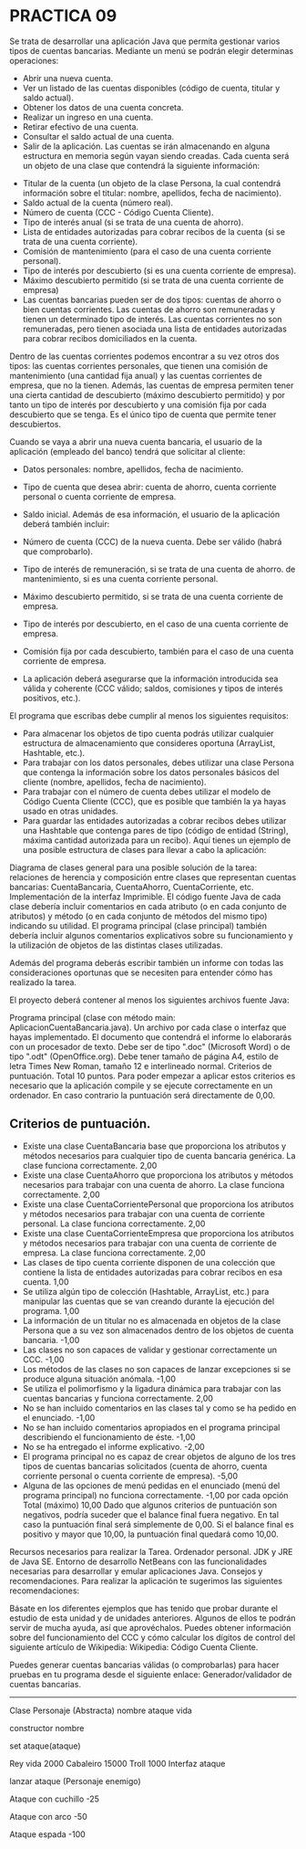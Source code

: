 # PRACTICA 09


Se trata de desarrollar una aplicación Java que permita gestionar varios tipos de cuentas bancarias. Mediante un menú se podrán elegir determinas operaciones:

* Abrir una nueva cuenta.
* Ver un listado de las cuentas disponibles (código de cuenta, titular y saldo actual).
* Obtener los datos de una cuenta concreta.
* Realizar un ingreso en una cuenta.
* Retirar efectivo de una cuenta.
* Consultar el saldo actual de una cuenta.
* Salir de la aplicación.
Las cuentas se irán almacenando en alguna estructura en memoria según vayan siendo creadas. Cada cuenta será un objeto de una clase que contendrá la siguiente información:

- Titular de la cuenta (un objeto de la clase Persona, la cual contendrá información sobre el titular: nombre, apellidos, fecha de nacimiento).
- Saldo actual de la cuenta (número real).
- Número de cuenta (CCC - Código Cuenta Cliente).
- Tipo de interés anual (si se trata de una cuenta de ahorro).
- Lista de entidades autorizadas para cobrar recibos de la cuenta (si se trata de una cuenta corriente).
- Comisión de mantenimiento (para el caso de una cuenta corriente personal).
- Tipo de interés por descubierto (si es una cuenta corriente de empresa).
- Máximo descubierto permitido (si se trata de una cuenta corriente de empresa)
- Las cuentas bancarias pueden ser de dos tipos: cuentas de ahorro o bien cuentas corrientes. Las cuentas de ahorro son remuneradas y tienen un determinado tipo de interés. Las cuentas corrientes no son remuneradas, pero tienen asociada una lista de entidades autorizadas para cobrar recibos domiciliados en la cuenta.

Dentro de las cuentas corrientes podemos encontrar a su vez otros dos tipos: las cuentas corrientes personales, que tienen una comisión de mantenimiento (una cantidad fija anual) y las cuentas corrientes de empresa, que no la tienen. Además, las cuentas de empresa permiten tener una cierta cantidad de descubierto (máximo descubierto permitido) y por tanto un tipo de interés por descubierto y una comisión fija por cada descubierto que se tenga. Es el único tipo de cuenta que permite tener descubiertos.

Cuando se vaya a abrir una nueva cuenta bancaria, el usuario de la aplicación (empleado del banco) tendrá que solicitar al cliente:

- Datos personales: nombre, apellidos, fecha de nacimiento.
- Tipo de cuenta que desea abrir: cuenta de ahorro, cuenta corriente personal o cuenta corriente de empresa.
- Saldo inicial.
Además de esa información, el usuario de la aplicación deberá también incluir:

- Número de cuenta (CCC) de la nueva cuenta. Debe ser válido (habrá que comprobarlo).
- Tipo de interés de remuneración, si se trata de una cuenta de ahorro.
de mantenimiento, si es una cuenta corriente personal.
- Máximo descubierto permitido, si se trata de una cuenta corriente de empresa.
- Tipo de interés por descubierto, en el caso de una cuenta corriente de empresa.
- Comisión fija por cada descubierto, también para el caso de una cuenta corriente de empresa.
- La aplicación deberá asegurarse que la información introducida sea válida y coherente (CCC válido; saldos, comisiones y tipos de interés positivos, etc.).

El programa que escribas debe cumplir al menos los siguientes requisitos:

- Para almacenar los objetos de tipo cuenta podrás utilizar cualquier estructura de almacenamiento que consideres oportuna (ArrayList, Hashtable, etc.).
- Para trabajar con los datos personales, debes utilizar una clase Persona que contenga la información sobre los datos personales básicos del cliente (nombre, apellidos, fecha de nacimiento).
- Para trabajar con el número de cuenta debes utilizar el modelo de Código Cuenta Cliente (CCC), que es posible que también la ya hayas usado en otras unidades.
- Para guardar las entidades autorizadas a cobrar recibos debes utilizar una Hashtable que contenga pares de tipo (código de entidad (String), máxima cantidad autorizada para un recibo).
Aquí tienes un ejemplo de una posible estructura de clases para llevar a cabo la aplicación:

Diagrama de clases general para una posible solución de la tarea: relaciones de herencia y composición entre clases que representan cuentas bancarias: CuentaBancaria, CuentaAhorro, CuentaCorriente, etc. Implementación de la interfaz Imprimible.
El código fuente Java de cada clase debería incluir comentarios en cada atributo (o en cada conjunto de atributos) y método (o en cada conjunto de métodos del mismo tipo) indicando su utilidad. El programa principal (clase principal) también debería incluir algunos comentarios explicativos sobre su funcionamiento y la utilización de objetos de las distintas clases utilizadas.

Además del programa deberás escribir también un informe con todas las consideraciones oportunas que se necesiten para entender cómo has realizado la tarea.

El proyecto deberá contener al menos los siguientes archivos fuente Java:

Programa principal (clase con método main: AplicacionCuentaBancaria.java).
Un archivo por cada clase o interfaz que hayas implementado.
El documento que contendrá el informe lo elaborarás con un procesador de texto. Debe ser de tipo ".doc" (Microsoft Word) o de tipo ".odt" (OpenOffice.org). Debe tener tamaño de página A4, estilo de letra Times New Roman, tamaño 12 e interlineado normal.
Criterios de puntuación. Total 10 puntos.
Para poder empezar a aplicar estos criterios es necesario que la aplicación compile y se ejecute correctamente en un ordenador. En caso contrario la puntuación será directamente de 0,00. 

## Criterios de puntuación.
* Existe una clase CuentaBancaria base que proporciona los atributos y métodos necesarios para cualquier tipo de cuenta bancaria genérica. La clase funciona correctamente.	2,00
* Existe una clase CuentaAhorro que proporciona los atributos y métodos necesarios para trabajar con una cuenta de ahorro. La clase funciona correctamente.	2,00
* Existe una clase CuentaCorrientePersonal que proporciona los atributos y métodos necesarios para trabajar con una cuenta de corriente personal. La clase funciona correctamente.	2,00
* Existe una clase CuentaCorrienteEmpresa que proporciona los atributos y métodos necesarios para trabajar con una cuenta de corriente de empresa. La clase funciona correctamente.	2,00
* Las clases de tipo cuenta corriente disponen de una colección que contiene la lista de entidades autorizadas para cobrar recibos en esa cuenta.	1,00
* Se utiliza algún tipo de colección (Hashtable, ArrayList, etc.) para manipular las cuentas que se van creando durante la ejecución del programa.	1,00
* La información de un titular no es almacenada en objetos de la clase Persona que a su vez son almacenados dentro de los objetos de cuenta bancaria.	-1,00
* Las clases no son capaces de validar y gestionar correctamente un CCC.	-1,00
* Los métodos de las clases no son capaces de lanzar excepciones si se produce alguna situación anómala.	-1,00
* Se utiliza el polimorfismo y la ligadura dinámica para trabajar con las cuentas bancarias y funciona correctamente.	2,00
* No se han incluido comentarios en las clases tal y como se ha pedido en el enunciado.	-1,00
* No se han incluido comentarios apropiados en el programa principal describiendo el funcionamiento de éste.	-1,00
* No se ha entregado el informe explicativo.	-2,00
* El programa principal no es capaz de crear objetos de alguno de los tres tipos de cuentas bancarias solicitados (cuenta de ahorro, cuenta corriente personal o cuenta corriente de empresa).	-5,00
* Alguna de las opciones de menú pedidas en el enunciado (menú del programa principal) no funciona correctamente.	-1,00 por cada opción
Total (máximo)	10,00
Dado que algunos criterios de puntuación son negativos, podría suceder que el balance final fuera negativo. En tal caso la puntuación final será simplemente de 0,00. Si el balance final es positivo y mayor que 10,00, la puntuación final quedará como 10,00.

Recursos necesarios para realizar la Tarea.
Ordenador personal.
JDK y JRE de Java SE.
Entorno de desarrollo NetBeans con las funcionalidades necesarias para desarrollar y emular aplicaciones Java.
Consejos y recomendaciones.
Para realizar la aplicación te sugerimos las siguientes recomendaciones:

Básate en los diferentes ejemplos que has tenido que probar durante el estudio de esta unidad y de unidades anteriores. Algunos de ellos te podrán servir de mucha ayuda, así que aprovéchalos.
Puedes obtener información sobre del funcionamiento del CCC y cómo calcular los dígitos de control del siguiente artículo de Wikipedia: 
Wikipedia: Código Cuenta Cliente.

Puedes generar cuentas bancarias válidas (o comprobarlas) para hacer pruebas en tu programa desde el siguiente enlace: 
Generador/validador de cuentas bancarias.

---
Clase Personaje (Abstracta)
nombre
ataque
vida

constructor nombre

set ataque(ataque)

Rey 
vida 2000
Cabaleiro
15000
Troll 
1000
Interfaz ataque

lanzar ataque (Personaje enemigo)

Ataque con cuchillo
-25

Ataque con arco
-50

Ataque espada
-100